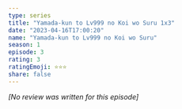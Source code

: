 ```yaml
---
type: series
title: "Yamada-kun to Lv999 no Koi wo Suru 1x3"
date: "2023-04-16T17:00:20"
name: "Yamada-kun to Lv999 no Koi wo Suru"
season: 1
episode: 3
rating: 3
ratingEmoji: ⭐️⭐️⭐️
share: false
---
```


_[No review was written for this episode]_
